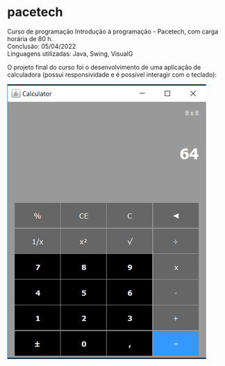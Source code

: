 # pacetech
Curso de programação Introdução à programação - Pacetech, com carga horária de 80 h.  
Conclusão: 05/04/2022  
Linguagens utilizadas: Java, Swing, VisualG  
  
O projeto final do curso foi o desenvolvimento de uma aplicação de calculadora (possui responsividade e é possível interagir com o teclado):  
  
![alt text](https://github.com/lauterjung/pacetech/blob/master/Calculator/Calculadora.png)
